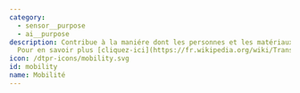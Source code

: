 ```yaml
---
category: 
  - sensor__purpose
  - ai__purpose
description: Contribue à la maniére dont les personnes et les matériaux se déplacent.
  Pour en savoir plus [cliquez-ici](https://fr.wikipedia.org/wiki/Transport)
icon: /dtpr-icons/mobility.svg
id: mobility
name: Mobilité
---
```

